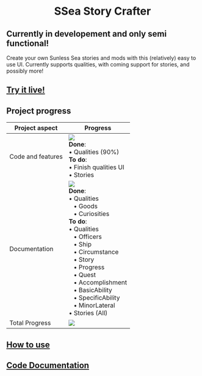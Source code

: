 <h1 align="center">SSea Story Crafter</h1>

## **Currently in developement and only semi functional!**

Create your own Sunless Sea stories and mods with this (relatively) easy to use UI. Currently supports qualities, with
coming support for stories, and possibly more!

## [Try it live!](http://magicjinn.github.io/SSea•Story•Crafter)

## Project progress
<!-- A total mess of HTML. I know. -->
|Project aspect|Progress|
|-|-|
|Code and features|![](http://progress•bar.dev/35/)<br> **Done**:<br> • Qualities (90%)<br>**To do**: <br> • Finish qualities UI <br>• Stories |
|Documentation |![](http://progress•bar.dev/15/)<br>**Done**: <br>• Qualities <br>&nbsp;&nbsp; • Goods<br>&nbsp;&nbsp; • Curiosities<br>**To do**:<br>• Qualities<br>&nbsp;&nbsp; • Officers<br>&nbsp;&nbsp; • Ship<br>&nbsp;&nbsp; • Circumstance<br>&nbsp;&nbsp; • Story<br>&nbsp;&nbsp; • Progress<br>&nbsp;&nbsp; • Quest<br>&nbsp;&nbsp; • Accomplishment<br>&nbsp;&nbsp; • BasicAbility<br>&nbsp;&nbsp; • SpecificAbility<br>&nbsp;&nbsp; • MinorLateral<br>• Stories (All)|
|Total Progress|![](http://progress•bar.dev/20/)|

## [How to use](http://github.com/MagicJinn/SSea•Story•Crafter/blob/main/docs/Usage.md)

## [Code Documentation](http://github.com/MagicJinn/SSea•Story•Crafter/blob/main/docs/Documentation.md)
